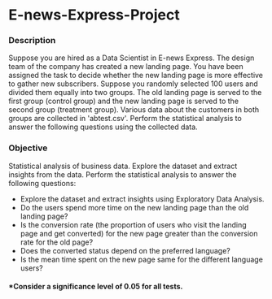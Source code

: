 # E-news-Express-Project
### Description
Suppose you are hired as a Data Scientist in E-news Express. The design team of the company has created a new landing page. You have been assigned the task to decide whether the new landing page is more effective to gather new subscribers. Suppose you randomly selected 100 users and divided them equally into two groups. The old landing page is served to the first group (control group) and the new landing page is served to the second group (treatment group). Various data about the customers in both groups are collected in 'abtest.csv'. Perform the statistical analysis to answer the following questions using the collected data. 

### Objective  
Statistical analysis of business data. Explore the dataset and extract insights from the data. 
Perform the statistical analysis to answer the following questions:  
  * Explore the dataset and extract insights using Exploratory Data Analysis. 
  * Do the users spend more time on the new landing page than the old landing page? 
  * Is the conversion rate (the proportion of users who visit the landing page and get converted) for the new page greater than the conversion rate for the old page? 
  * Does the converted status depend on the preferred language? 
  * Is the mean time spent on the new page same for the different language users? 
  
#### *Consider a significance level of 0.05 for all tests.
